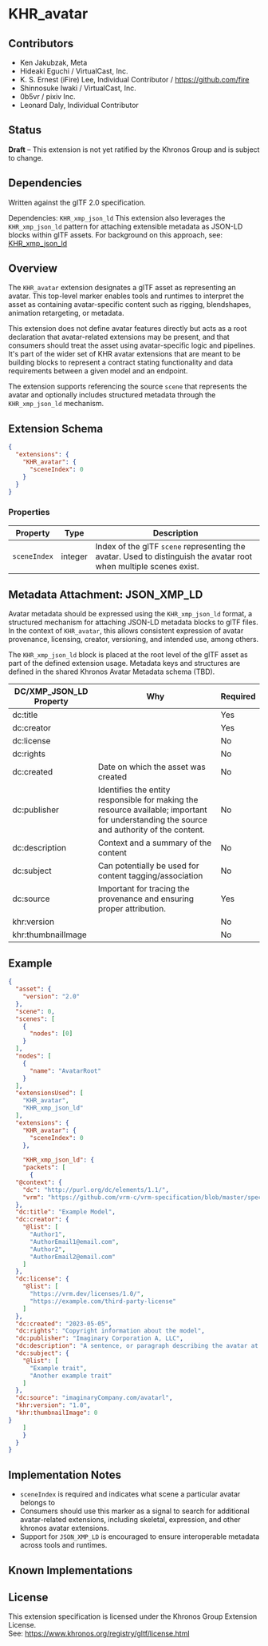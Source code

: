 # KHR_avatar

## Contributors

- Ken Jakubzak, Meta
- Hideaki Eguchi / VirtualCast, Inc.
- K. S. Ernest (iFire) Lee, Individual Contributor / https://github.com/fire
- Shinnosuke Iwaki / VirtualCast, Inc.
- 0b5vr / pixiv Inc.
- Leonard Daly, Individual Contributor

## Status

**Draft** – This extension is not yet ratified by the Khronos Group and is subject to change.

## Dependencies

Written against the glTF 2.0 specification.

Dependencies: `KHR_xmp_json_ld`
This extension also leverages the `KHR_xmp_json_ld` pattern for attaching extensible metadata as JSON-LD blocks within glTF assets. For background on this approach, see:  
[KHR_xmp_json_ld](https://github.com/KhronosGroup/glTF/tree/main/extensions/2.0/Khronos/KHR_xmp_json_ld)

## Overview

The `KHR_avatar` extension designates a glTF asset as representing an avatar. This top-level marker enables tools and runtimes to interpret the asset as containing avatar-specific content such as rigging, blendshapes, animation retargeting, or metadata.

This extension does not define avatar features directly but acts as a root declaration that avatar-related extensions may be present, and that consumers should treat the asset using avatar-specific logic and pipelines. It's part of the wider set of KHR avatar extensions that are meant to be building blocks to represent a contract stating functionality and data requirements between a given model and an endpoint.

The extension supports referencing the source `scene` that represents the avatar and optionally includes structured metadata through the `KHR_xmp_json_ld` mechanism.

## Extension Schema

```json
{
  "extensions": {
    "KHR_avatar": {
      "sceneIndex": 0
    }
  }
}
```

### Properties

| Property     | Type    | Description                                                                 |
|--------------|---------|-----------------------------------------------------------------------------|
| `sceneIndex` | integer | Index of the glTF `scene` representing the avatar. Used to distinguish the avatar root when multiple scenes exist. |

## Metadata Attachment: JSON_XMP_LD

Avatar metadata should be expressed using the `KHR_xmp_json_ld` format, a structured mechanism for attaching JSON-LD metadata blocks to glTF files. In the context of `KHR_avatar`, this allows consistent expression of avatar provenance, licensing, creator, versioning, and intended use, among others.

The `KHR_xmp_json_ld` block is placed at the root level of the glTF asset as part of the defined extension usage. Metadata keys and structures are defined in the shared Khronos Avatar Metadata schema (TBD).

| DC/XMP_JSON_LD Property | Why                                                                          | Required |
|-------------------------|------------------------------------------------------------------------------|----------|
| dc:title                |                                                                              | Yes      |
| dc:creator              |                                                                              | Yes      |
| dc:license              |                                                                              | No       |
| dc:rights               |                                                                              | No       |
| dc:created              | Date on which the asset was created                                          | No       |
| dc:publisher            | Identifies the entity responsible for making the resource available; important for understanding the source and authority of the content. | No       |
| dc:description          | Context and a summary of the content                                         | No       |
| dc:subject              | Can potentially be used for content tagging/association                      | No       |
| dc:source               | Important for tracing the provenance and ensuring proper attribution.        | Yes      |
| khr:version             |                                                                              | No       |
| khr:thumbnailImage      |                                                                              | No       |

## Example

```json
{
  "asset": {
    "version": "2.0"
  },
  "scene": 0,
  "scenes": [
    {
      "nodes": [0]
    }
  ],
  "nodes": [
    {
      "name": "AvatarRoot"
    }
  ],
  "extensionsUsed": [
    "KHR_avatar",
    "KHR_xmp_json_ld"
  ],
  "extensions": {
    "KHR_avatar": {
      "sceneIndex": 0
    },
    
    "KHR_xmp_json_ld": {
    "packets": [
      {
  "@context": {
    "dc": "http://purl.org/dc/elements/1.1/",
    "vrm": "https://github.com/vrm-c/vrm-specification/blob/master/specification/VRMC_vrm-1.0/meta.md"
  },
  "dc:title": "Example Model",
  "dc:creator": {
    "@list": [
      "Author1",
      "AuthorEmail1@email.com",
      "Author2",
      "AuthorEmail2@email.com"
    ]
  },
  "dc:license": {
    "@list": [
      "https://vrm.dev/licenses/1.0/",
      "https://example.com/third-party-license"
    ]
  },
  "dc:created": "2023-05-05",
  "dc:rights": "Copyright information about the model",
  "dc:publisher": "Imaginary Corporation A, LLC",
  "dc:description": "A sentence, or paragraph describing the avatar at hand",
  "dc:subject": {
    "@list": [
      "Example trait",
      "Another example trait"
    ]
  },
  "dc:source": "imaginaryCompany.com/avatarl",
  "khr:version": "1.0",
  "khr:thumbnailImage": 0
}
    ]
    }
  }
}
```

## Implementation Notes

- `sceneIndex` is required and indicates what scene a particular avatar belongs to
- Consumers should use this marker as a signal to search for additional avatar-related extensions, including skeletal, expression, and other khronos avatar extensions.
- Support for `JSON_XMP_LD` is encouraged to ensure interoperable metadata across tools and runtimes.

## Known Implementations


## License

This extension specification is licensed under the Khronos Group Extension License.  
See: https://www.khronos.org/registry/gltf/license.html
